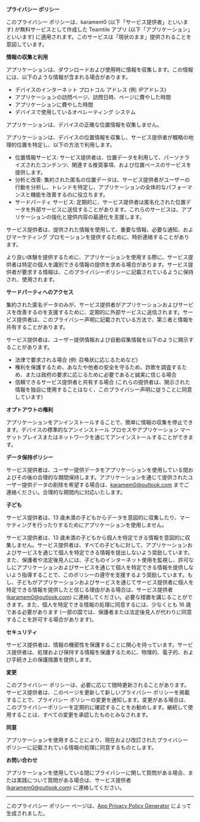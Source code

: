 **プライバシー ポリシー**

このプライバシー ポリシーは、karamem0 (以下「サービス提供者」といいます) が無料サービスとして作成した Teamtile アプリ (以下「アプリケーション」といいます) に適用されます。このサービスは「現状のまま」提供されることを意図しています。

**情報の収集と利用**

アプリケーションは、ダウンロードおよび使用時に情報を収集します。この情報には、以下のような情報が含まれる場合があります。

* デバイスのインターネット プロトコル アドレス (例: IPアドレス)
* アプリケーションの訪問ページ、訪問日時、ページに費やした時間
* アプリケーションに費やした時間
* デバイスで使用しているオペレーティング システム

アプリケーションは、デバイスの正確な位置情報を収集しません。

アプリケーションは、デバイスの位置情報を収集し、サービス提供者が概略の地理的位置を特定し、以下の方法で利用します。

* 位置情報サービス: サービス提供者は、位置データを利用して、パーソナライズされたコンテンツ、関連する推奨事項、および位置ベースのサービスを提供します。
* 分析と改善: 集約された匿名の位置データは、サービス提供者がユーザーの行動を分析し、トレンドを特定し、アプリケーションの全体的なパフォーマンスと機能を改善するのに役立ちます。
* サードパーティ サービス: 定期的に、サービス提供者は匿名化された位置データを外部サービスに送信することがあります。これらのサービスは、アプリケーションの強化と提供内容の最適化を支援します。

サービス提供者は、提供された情報を使用して、重要な情報、必要な通知、およびマーケティング プロモーションを提供するために、時折連絡することがあります。

より良い体験を提供するために、アプリケーションを使用する際に、サービス提供者は特定の個人を識別できる情報の提供を求める場合があります。サービス提供者が要求する情報は、このプライバシーポリシーに記載されているように保持され、使用されます。

**サードパーティへのアクセス**

集約された匿名データのみが、サービス提供者がアプリケーションおよびサービスを改善するのを支援するために、定期的に外部サービスに送信されます。サービス提供者は、このプライバシー声明に記載されている方法で、第三者と情報を共有することがあります。

サービス提供者は、ユーザー提供情報および自動収集情報を以下のように開示することがあります。

* 法律で要求される場合 (例: 召喚状に応じるためなど)
* 権利を保護するため、あなたや他者の安全を守るため、詐欺を調査するため、または政府の要求に応じるために必要であると誠実に信じる場合
* 信頼できるサービス提供者と共有する場合 (これらの提供者は、開示された情報を独自に使用することはなく、このプライバシー声明に従うことに同意しています)

**オプトアウトの権利**

アプリケーションをアンインストールすることで、簡単に情報の収集を停止できます。デバイスの標準的なアンインストール プロセスやアプリケーション マーケットプレイスまたはネットワークを通じてアンインストールすることができます。

**データ保持ポリシー**

サービス提供者は、ユーザー提供データをアプリケーションを使用している間およびその後の合理的な期間保持します。アプリケーションを通じて提供されたユーザー提供データの削除を希望する場合は、karamem0@outlook.com までご連絡ください。合理的な期間内に対応いたします。

**子ども**

サービス提供者は、13 歳未満の子どもからデータを意図的に収集したり、マーケティングを行ったりするためにアプリケーションを使用しません。

サービス提供者は、13 歳未満の子どもから個人を特定できる情報を意図的に収集しません。サービス提供者は、すべての子どもに対して、アプリケーションおよびサービスを通じて個人を特定できる情報を提出しないよう奨励しています。また、保護者や法定後見人には、子どものインターネット使用を監視し、許可なしにアプリケーションおよびサービスを通じて個人を特定できる情報を提供しないよう指導することで、このポリシーの遵守を支援するよう奨励しています。もし、子どもがアプリケーションおよびサービスを通じてサービス提供者に個人を特定できる情報を提供したと信じる理由がある場合は、サービス提供者 (karamem0@outlook.com) に連絡してください。必要な措置を講じることができます。また、個人を特定できる情報の処理に同意するには、少なくとも 16 歳である必要があります (一部の国では、保護者または法定後見人が代わりに同意することを許可する場合があります)。

**セキュリティ**

サービス提供者は、情報の機密性を保護することに関心を持っています。サービス提供者は、処理および保持する情報を保護するために、物理的、電子的、および手続き上の保護措置を提供します。

**変更**

このプライバシー ポリシーは、必要に応じて随時更新されることがあります。サービス提供者は、このページを更新して新しいプライバシー ポリシーを掲載することで、プライバシー ポリシーの変更を通知します。変更がある場合は、このプライバシーポリシーを定期的に確認することをお勧めします。継続して使用することは、すべての変更を承認したものとみなされます。

**同意**

アプリケーションを使用することにより、現在および改訂されたプライバシー ポリシーに記載されている情報の処理に同意するものとします。

**お問い合わせ**

アプリケーションを使用している間にプライバシーに関して質問がある場合、または実践について質問がある場合は、サービス提供者 (karamem0@outlook.com) に連絡してください。

***

このプライバシー ポリシー ページは、[App Privacy Policy Generator](https://app-privacy-policy-generator.nisrulz.com/) によって生成されました。
